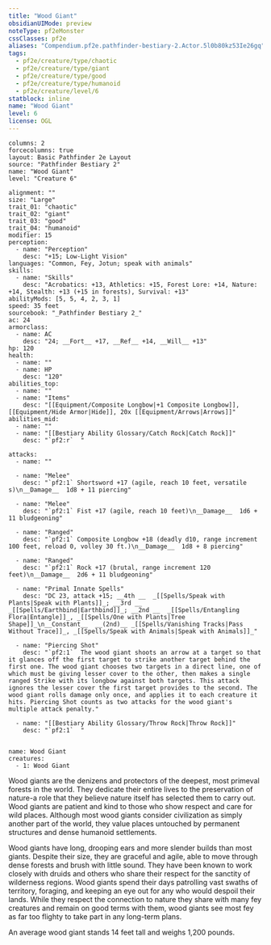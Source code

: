 ```yaml
---
title: "Wood Giant"
obsidianUIMode: preview
noteType: pf2eMonster
cssClasses: pf2e
aliases: "Compendium.pf2e.pathfinder-bestiary-2.Actor.5l0b80kz53Ie26gq" 
tags:
  - pf2e/creature/type/chaotic
  - pf2e/creature/type/giant
  - pf2e/creature/type/good
  - pf2e/creature/type/humanoid
  - pf2e/creature/level/6
statblock: inline
name: "Wood Giant"
level: 6
license: OGL
---
```


```statblock
columns: 2
forcecolumns: true
layout: Basic Pathfinder 2e Layout
source: "Pathfinder Bestiary 2"
name: "Wood Giant"
level: "Creature 6"

alignment: ""
size: "Large"
trait_01: "chaotic"
trait_02: "giant"
trait_03: "good"
trait_04: "humanoid"
modifier: 15
perception:
  - name: "Perception"
    desc: "+15; Low-Light Vision"
languages: "Common, Fey, Jotun; speak with animals"
skills:
  - name: "Skills"
    desc: "Acrobatics: +13, Athletics: +15, Forest Lore: +14, Nature: +14, Stealth: +13 (+15 in forests), Survival: +13"
abilityMods: [5, 5, 4, 2, 3, 1]
speed: 35 feet
sourcebook: "_Pathfinder Bestiary 2_"
ac: 24
armorclass:
  - name: AC
    desc: "24; __Fort__ +17, __Ref__ +14, __Will__ +13"
hp: 120
health:
  - name: ""
  - name: HP
    desc: "120"
abilities_top:
  - name: ""
  - name: "Items"
    desc: "[[Equipment/Composite Longbow|+1 Composite Longbow]], [[Equipment/Hide Armor|Hide]], 20x [[Equipment/Arrows|Arrows]]"
abilities_mid:
  - name: ""
  - name: "[[Bestiary Ability Glossary/Catch Rock|Catch Rock]]"
    desc: "`pf2:r`  "

attacks:
  - name: ""

  - name: "Melee"
    desc: "`pf2:1` Shortsword +17 (agile, reach 10 feet, versatile s)\n__Damage__  1d8 + 11 piercing"

  - name: "Melee"
    desc: "`pf2:1` Fist +17 (agile, reach 10 feet)\n__Damage__  1d6 + 11 bludgeoning"

  - name: "Ranged"
    desc: "`pf2:1` Composite Longbow +18 (deadly d10, range increment 100 feet, reload 0, volley 30 ft.)\n__Damage__  1d8 + 8 piercing"

  - name: "Ranged"
    desc: "`pf2:1` Rock +17 (brutal, range increment 120 feet)\n__Damage__  2d6 + 11 bludgeoning"

  - name: "Primal Innate Spells"
    desc: "DC 23, attack +15; __4th __  _[[Spells/Speak with Plants|Speak with Plants]]_; __3rd __  _[[Spells/Earthbind|Earthbind]]_; __2nd __  _[[Spells/Entangling Flora|Entangle]]_, _[[Spells/One with Plants|Tree Shape]]_\n__Constant__  __(2nd)__ _[[Spells/Vanishing Tracks|Pass Without Trace]]_, _[[Spells/Speak with Animals|Speak with Animals]]_"

  - name: "Piercing Shot"
    desc: "`pf2:1`  The wood giant shoots an arrow at a target so that it glances off the first target to strike another target behind the first one. The wood giant chooses two targets in a direct line, one of which must be giving lesser cover to the other, then makes a single ranged Strike with its longbow against both targets. This attack ignores the lesser cover the first target provides to the second. The wood giant rolls damage only once, and applies it to each creature it hits. Piercing Shot counts as two attacks for the wood giant's multiple attack penalty."

  - name: "[[Bestiary Ability Glossary/Throw Rock|Throw Rock]]"
    desc: "`pf2:1`  "
 
```

```encounter-table
name: Wood Giant
creatures:
  - 1: Wood Giant
```



Wood giants are the denizens and protectors of the deepest, most primeval forests in the world. They dedicate their entire lives to the preservation of nature-a role that they believe nature itself has selected them to carry out. Wood giants are patient and kind to those who show respect and care for wild places. Although most wood giants consider civilization as simply another part of the world, they value places untouched by permanent structures and dense humanoid settlements.

Wood giants have long, drooping ears and more slender builds than most giants. Despite their size, they are graceful and agile, able to move through dense forests and brush with little sound. They have been known to work closely with druids and others who share their respect for the sanctity of wilderness regions. Wood giants spend their days patrolling vast swaths of territory, foraging, and keeping an eye out for any who would despoil their lands. While they respect the connection to nature they share with many fey creatures and remain on good terms with them, wood giants see most fey as far too flighty to take part in any long-term plans.

An average wood giant stands 14 feet tall and weighs 1,200 pounds.
